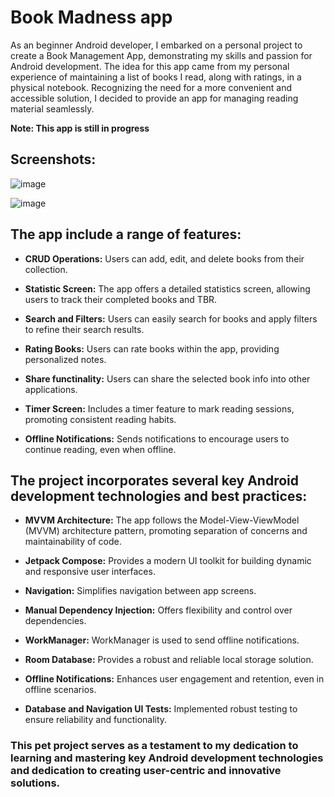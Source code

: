 # Book Madness app

As an beginner Android developer, I embarked on a personal project to create a Book Management App, demonstrating my skills and passion for Android development. 
The idea for this app came from my personal experience of maintaining a list of books I read, along with ratings, in a physical notebook. Recognizing the need for a more convenient and accessible solution, I decided to provide an app for managing reading material seamlessly.

**Note: This app is still in progress**

## Screenshots:

![image](https://github.com/SvetlanaBurimova/book_madness/assets/39984764/792b0ca6-580b-484e-98d9-d8c1e9d2bdf8)

![image](https://github.com/SvetlanaBurimova/book_madness/assets/39984764/dfae5302-7757-49de-9eee-e54228ad0372)





## The app include a range of features:

* **CRUD Operations:** Users can add, edit, and delete books from their collection.

* **Statistic Screen:** The app offers a detailed statistics screen, allowing users to track their completed books and TBR.

* **Search and Filters:** Users can easily search for books and apply filters to refine their search results.

* **Rating Books:** Users can rate books within the app, providing personalized notes.

* **Share functinality:** Users can share the selected book info into other applications.

* **Timer Screen:** Includes a timer feature to mark reading sessions, promoting consistent reading habits.

* **Offline Notifications:** Sends notifications to encourage users to continue reading, even when offline.

 
 
## The project incorporates several key Android development technologies and best practices:

* **MVVM Architecture:** The app follows the Model-View-ViewModel (MVVM) architecture pattern, promoting separation of concerns and maintainability of code.
  
* **Jetpack Compose:** Provides a modern UI toolkit for building dynamic and responsive user interfaces.
  
* **Navigation:** Simplifies navigation between app screens.
  
* **Manual Dependency Injection:** Offers flexibility and control over dependencies.
  
* **WorkManager:** WorkManager is used to send offline notifications.
  
* **Room Database:**  Provides a robust and reliable local storage solution.
  
* **Offline Notifications:** Enhances user engagement and retention, even in offline scenarios.
  
* **Database and Navigation UI Tests:** Implemented robust testing to ensure reliability and functionality.


### This pet project serves as a testament to my dedication to learning and mastering key Android development technologies and dedication to creating user-centric and innovative solutions.




